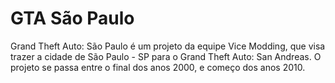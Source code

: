 # GTA São Paulo

Grand Theft Auto: São Paulo é um projeto da equipe Vice Modding, que visa trazer a cidade de São Paulo - SP para o Grand Theft Auto: San Andreas. O projeto se passa entre o final dos anos 2000, e começo dos anos 2010.
